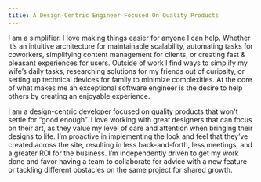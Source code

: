 ```yaml
---
title: A Design-Centric Engineer Focused On Quality Products
---
```


I am a simplifier. I love making things easier for anyone I can help. Whether it’s an intuitive architecture for maintainable scalability, automating tasks for coworkers, simplifying content management for clients, or creating fast & pleasant experiences for users. Outside of work I find ways to simplify my wife’s daily tasks, researching solutions for my friends out of curiosity, or setting up technical devices for family to minimize complexities. At the core of what makes me an exceptional software engineer is the desire to help others by creating an enjoyable experience.

I am a design-centric developer focused on quality products that won't settle for “good enough”. I love working with great designers that can focus on their art, as they value my level of care and attention when bringing their designs to life. I’m proactive in implementing the look and feel that they’ve created across the site, resulting in less back-and-forth, less meetings, and a greater ROI for the business. I’m independently driven to get my work done and favor having a team to collaborate for advice with a new feature or tackling different obstacles on the same project for shared growth.
